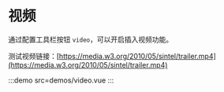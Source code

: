 # 视频

通过配置工具栏按钮 `video`，可以开启插入视频功能。

测试视频链接：[https://media.w3.org/2010/05/sintel/trailer.mp4](https://media.w3.org/2010/05/sintel/trailer.mp4)

:::demo src=demos/video.vue
:::

